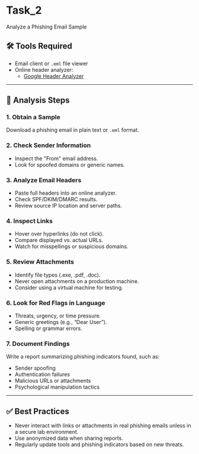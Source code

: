 # Task_2
Analyze a Phishing Email Sample

## 🛠️ Tools Required
- Email client or `.eml` file viewer
- Online header analyzer:
  - [Google Header Analyzer](https://toolbox.googleapps.com/apps/messageheader/)

---

## 🧪 Analysis Steps

### 1. **Obtain a Sample**
Download a phishing email in plain text or `.eml` format.

### 2. **Check Sender Information**
- Inspect the "From" email address.
- Look for spoofed domains or generic names.

### 3. **Analyze Email Headers**
- Paste full headers into an online analyzer.
- Check SPF/DKIM/DMARC results.
- Review source IP location and server paths.

### 4. **Inspect Links**
- Hover over hyperlinks (do not click).
- Compare displayed vs. actual URLs.
- Watch for misspellings or suspicious domains.

### 5. **Review Attachments**
- Identify file types (.exe, .pdf, .doc).
- Never open attachments on a production machine.
- Consider using a virtual machine for testing.

### 6. **Look for Red Flags in Language**
- Threats, urgency, or time pressure.
- Generic greetings (e.g., “Dear User”).
- Spelling or grammar errors.

### 7. **Document Findings**
Write a report summarizing phishing indicators found, such as:
- Sender spoofing
- Authentication failures
- Malicious URLs or attachments
- Psychological manipulation tactics


---

## ✅ Best Practices
- Never interact with links or attachments in real phishing emails unless in a secure lab environment.
- Use anonymized data when sharing reports.
- Regularly update tools and phishing indicators based on new threats.

